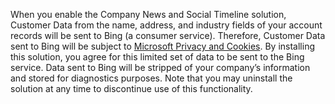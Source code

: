 When you enable the Company News and Social Timeline solution, Customer Data from the name, address, and industry fields of your account records will be sent to Bing (a consumer service). Therefore, Customer Data sent to Bing will be subject to [Microsoft Privacy and Cookies](http://go.microsoft.com/fwlink/p/?LinkID=521839). By installing this solution, you agree for this limited set of data to be sent to the Bing service. Data sent to Bing will be stripped of your company’s information and stored for diagnostics purposes. Note that you may uninstall the solution at any time to discontinue use of this functionality.